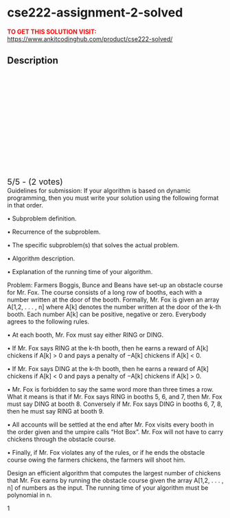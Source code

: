 # cse222-assignment-2-solved



**<span style='color:red'>TO GET THIS SOLUTION VISIT:</span>** https://www.ankitcodinghub.com/product/cse222-solved/

<h2>Description</h2>



<div class="kk-star-ratings kksr-auto kksr-align-center kksr-valign-top" data-payload="{&quot;align&quot;:&quot;center&quot;,&quot;id&quot;:&quot;128552&quot;,&quot;slug&quot;:&quot;default&quot;,&quot;valign&quot;:&quot;top&quot;,&quot;ignore&quot;:&quot;&quot;,&quot;reference&quot;:&quot;auto&quot;,&quot;class&quot;:&quot;&quot;,&quot;count&quot;:&quot;2&quot;,&quot;legendonly&quot;:&quot;&quot;,&quot;readonly&quot;:&quot;&quot;,&quot;score&quot;:&quot;5&quot;,&quot;starsonly&quot;:&quot;&quot;,&quot;best&quot;:&quot;5&quot;,&quot;gap&quot;:&quot;4&quot;,&quot;greet&quot;:&quot;Rate this product&quot;,&quot;legend&quot;:&quot;5\/5 - (2 votes)&quot;,&quot;size&quot;:&quot;24&quot;,&quot;title&quot;:&quot;CSE222 Assignment 2 Solved&quot;,&quot;width&quot;:&quot;138&quot;,&quot;_legend&quot;:&quot;{score}\/{best} - ({count} {votes})&quot;,&quot;font_factor&quot;:&quot;1.25&quot;}">
            
<div class="kksr-stars">
    
<div class="kksr-stars-inactive">
            <div class="kksr-star" data-star="1" style="padding-right: 4px">
            

<div class="kksr-icon" style="width: 24px; height: 24px;"></div>
        </div>
            <div class="kksr-star" data-star="2" style="padding-right: 4px">
            

<div class="kksr-icon" style="width: 24px; height: 24px;"></div>
        </div>
            <div class="kksr-star" data-star="3" style="padding-right: 4px">
            

<div class="kksr-icon" style="width: 24px; height: 24px;"></div>
        </div>
            <div class="kksr-star" data-star="4" style="padding-right: 4px">
            

<div class="kksr-icon" style="width: 24px; height: 24px;"></div>
        </div>
            <div class="kksr-star" data-star="5" style="padding-right: 4px">
            

<div class="kksr-icon" style="width: 24px; height: 24px;"></div>
        </div>
    </div>
    
<div class="kksr-stars-active" style="width: 138px;">
            <div class="kksr-star" style="padding-right: 4px">
            

<div class="kksr-icon" style="width: 24px; height: 24px;"></div>
        </div>
            <div class="kksr-star" style="padding-right: 4px">
            

<div class="kksr-icon" style="width: 24px; height: 24px;"></div>
        </div>
            <div class="kksr-star" style="padding-right: 4px">
            

<div class="kksr-icon" style="width: 24px; height: 24px;"></div>
        </div>
            <div class="kksr-star" style="padding-right: 4px">
            

<div class="kksr-icon" style="width: 24px; height: 24px;"></div>
        </div>
            <div class="kksr-star" style="padding-right: 4px">
            

<div class="kksr-icon" style="width: 24px; height: 24px;"></div>
        </div>
    </div>
</div>
                

<div class="kksr-legend" style="font-size: 19.2px;">
            5/5 - (2 votes)    </div>
    </div>
Guidelines for submission: If your algorithm is based on dynamic programming, then you must write your solution using the following format in that order.

• Subproblem definition.

• Recurrence of the subproblem.

• The specific subproblem(s) that solves the actual problem.

• Algorithm description.

• Explanation of the running time of your algorithm.

Problem: Farmers Boggis, Bunce and Beans have set-up an obstacle course for Mr. Fox. The course consists of a long row of booths, each with a number written at the door of the booth. Formally, Mr. Fox is given an array A[1,2, . . . , n] where A[k] denotes the number written at the door of the k-th booth. Each number A[k] can be positive, negative or zero. Everybody agrees to the following rules.

• At each booth, Mr. Fox must say either RING or DING.

• If Mr. Fox says RING at the k-th booth, then he earns a reward of A[k] chickens if A[k] &gt; 0 and pays a penalty of −A[k] chickens if A[k] &lt; 0.

• If Mr. Fox says DING at the k-th booth, then he earns a reward of A[k] chickens if A[k] &lt; 0 and pays a penalty of −A[k] chickens if A[k] &gt; 0.

• Mr. Fox is forbidden to say the same word more than three times a row. What it means is that if Mr. Fox says RING in booths 5, 6, and 7, then Mr. Fox must say DING at booth 8. Conversely if Mr. Fox says DING in booths 6, 7, 8, then he must say RING at booth 9.

• All accounts will be settled at the end after Mr. Fox visits every booth in the order given and the umpire calls “Hot Box”. Mr. Fox will not have to carry chickens through the obstacle course.

• Finally, if Mr. Fox violates any of the rules, or if he ends the obstacle course owing the farmers chickens, the farmers will shoot him.

Design an efficient algorithm that computes the largest number of chickens that Mr. Fox earns by running the obstacle course given the array A[1,2, . . . , n] of numbers as the input. The running time of your algorithm must be polynomial in n.

1
